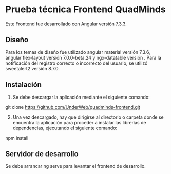 # Prueba técnica Frontend QuadMinds

Este Frontend fue desarrollado con Angular versión 7.3.3.

## Diseño

Para los temas de diseño fue utilizado angular material versión 7.3.6, angular flex-layout versión 7.0.0-beta.24 y ngx-datatable versión . Para la notificación del registro correcto o incorrecto del usuario, se utilizó sweetalert2 versión 8.7.0.

## Instalación

1. Se debe descargar la aplicación mediante el siguiente comando:

git clone https://github.com/UnderWeb/quadminds-frontend.git

2. Una vez descargado, hay que dirigirse al directorio o carpeta donde se encuentra la aplicación para proceder a instalar las librerías de dependencias, ejecutando el siguiente comando:

npm install

## Servidor de desarrollo

Se debe arrancar ng serve para levantar el frontend de desarrollo.